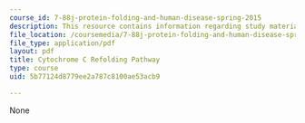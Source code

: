 ```yaml
---
course_id: 7-88j-protein-folding-and-human-disease-spring-2015
description: This resource contains information regarding study materials.
file_location: /coursemedia/7-88j-protein-folding-and-human-disease-spring-2015/5b77124d8779ee2a787c8100ae53acb9_MIT7_88JS15_Cytochrome.pdf
file_type: application/pdf
layout: pdf
title: Cytochrome C Refolding Pathway
type: course
uid: 5b77124d8779ee2a787c8100ae53acb9

---
```

None
